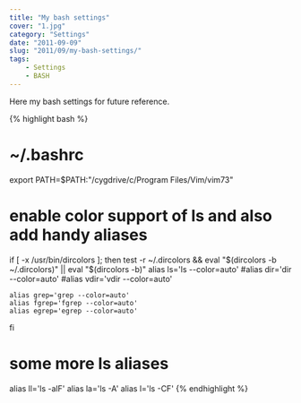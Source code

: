 ```yaml
---
title: "My bash settings"
cover: "1.jpg"
category: "Settings"
date: "2011-09-09"
slug: "2011/09/my-bash-settings/"
tags:
    - Settings
    - BASH
---
```

<p>Here my bash settings for future reference.</p>

{% highlight bash %}
# ~/.bashrc
export PATH=$PATH:"/cygdrive/c/Program Files/Vim/vim73"
# enable color support of ls and also add handy aliases
if [ -x /usr/bin/dircolors ]; then
    test -r ~/.dircolors && eval "$(dircolors -b ~/.dircolors)" || eval "$(dircolors -b)"
    alias ls='ls --color=auto'
    #alias dir='dir --color=auto'
    #alias vdir='vdir --color=auto'

    alias grep='grep --color=auto'
    alias fgrep='fgrep --color=auto'
    alias egrep='egrep --color=auto'
fi

# some more ls aliases
alias ll='ls -alF'
alias la='ls -A'
alias l='ls -CF'
{% endhighlight %}
